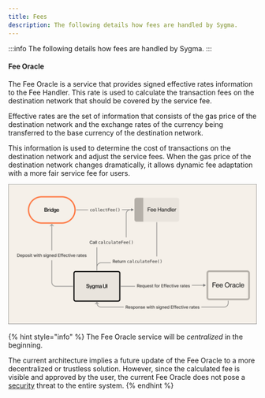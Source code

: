 ```yaml
---
title: Fees
description: The following details how fees are handled by Sygma.
---
```


:::info
The following details how fees are handled by Sygma.
:::

#### Fee Oracle

The Fee Oracle is a service that provides signed effective rates information to the Fee Handler. This rate is used to calculate the transaction fees on the destination network that should be covered by the service fee.&#x20;

Effective rates are the set of information that consists of the gas price of the destination network and the exchange rates of the currency being transferred to the base currency of the destination network.

This information is used to determine the cost of transactions on the destination network and adjust the service fees. When the gas price of the destination network changes dramatically, it allows dynamic fee adaptation with a more fair service fee for users.&#x20;

![Sygma Fees](../../static/assets/Fee.png)

{% hint style="info" %}
The Fee Oracle service will be _centralized_ in the beginning.&#x20;



The current architecture implies a future update of the Fee Oracle to a more decentralized or trustless solution. However, since the calculated fee is visible and approved by the user, the current Fee Oracle does not pose a [security](security.md) threat to the entire system.
{% endhint %}
